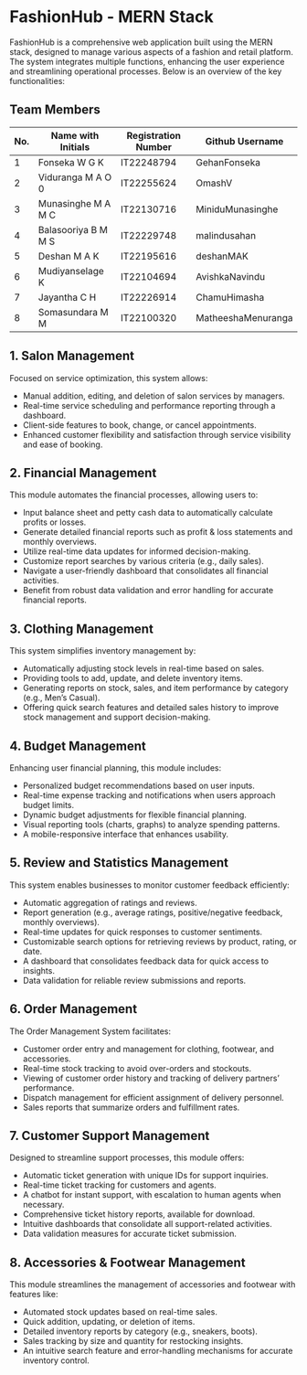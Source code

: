 # FashionHub - MERN Stack

FashionHub is a comprehensive web application built using the MERN stack, designed to manage various aspects of a fashion and retail platform. The system integrates multiple functions, enhancing the user experience and streamlining operational processes. Below is an overview of the key functionalities:

## Team Members
| No.  | Name with Initials                 | Registration Number |Github Username    |
|------|------------------------------------|---------------------|--------------------|
| 1    | Fonseka W G K                      | IT22248794          | GehanFonseka       |
| 2    | Viduranga M A O 0                  | IT22255624          | OmashV             |
| 3    | Munasinghe M A M C                 | IT22130716          | MiniduMunasinghe   |
| 4    | Balasooriya B M M S                | IT22229748          | malindusahan       |
| 5    | Deshan M A K                       | IT22195616          | deshanMAK          |
| 6    | Mudiyanselage K                    | IT22104694          | AvishkaNavindu     |
| 7    | Jayantha C H                       | IT22226914          | ChamuHimasha       |
| 8    | Somasundara M M                    | IT22100320          | MatheeshaMenuranga |

  

## 1. Salon Management
Focused on service optimization, this system allows:
- Manual addition, editing, and deletion of salon services by managers.
- Real-time service scheduling and performance reporting through a dashboard.
- Client-side features to book, change, or cancel appointments.
- Enhanced customer flexibility and satisfaction through service visibility and ease of booking.

## 2. Financial Management
This module automates the financial processes, allowing users to:
- Input balance sheet and petty cash data to automatically calculate profits or losses.
- Generate detailed financial reports such as profit & loss statements and monthly overviews.
- Utilize real-time data updates for informed decision-making.
- Customize report searches by various criteria (e.g., daily sales).
- Navigate a user-friendly dashboard that consolidates all financial activities.
- Benefit from robust data validation and error handling for accurate financial reports.
  
## 3. Clothing Management
This system simplifies inventory management by:
- Automatically adjusting stock levels in real-time based on sales.
- Providing tools to add, update, and delete inventory items.
- Generating reports on stock, sales, and item performance by category (e.g., Men’s Casual).
- Offering quick search features and detailed sales history to improve stock management and support decision-making.

## 4. Budget Management
Enhancing user financial planning, this module includes:
- Personalized budget recommendations based on user inputs.
- Real-time expense tracking and notifications when users approach budget limits.
- Dynamic budget adjustments for flexible financial planning.
- Visual reporting tools (charts, graphs) to analyze spending patterns.
- A mobile-responsive interface that enhances usability.

## 5. Review and Statistics Management
This system enables businesses to monitor customer feedback efficiently:
- Automatic aggregation of ratings and reviews.
- Report generation (e.g., average ratings, positive/negative feedback, monthly overviews).
- Real-time updates for quick responses to customer sentiments.
- Customizable search options for retrieving reviews by product, rating, or date.
- A dashboard that consolidates feedback data for quick access to insights.
- Data validation for reliable review submissions and reports.

## 6. Order Management
The Order Management System facilitates:
- Customer order entry and management for clothing, footwear, and accessories.
- Real-time stock tracking to avoid over-orders and stockouts.
- Viewing of customer order history and tracking of delivery partners’ performance.
- Dispatch management for efficient assignment of delivery personnel.
- Sales reports that summarize orders and fulfillment rates.

## 7.  Customer Support Management
Designed to streamline support processes, this module offers:
- Automatic ticket generation with unique IDs for support inquiries.
- Real-time ticket tracking for customers and agents.
- A chatbot for instant support, with escalation to human agents when necessary.
- Comprehensive ticket history reports, available for download.
- Intuitive dashboards that consolidate all support-related activities.
- Data validation measures for accurate ticket submission.

## 8. Accessories & Footwear Management
This module streamlines the management of accessories and footwear with features like:
- Automated stock updates based on real-time sales.
- Quick addition, updating, or deletion of items.
- Detailed inventory reports by category (e.g., sneakers, boots).
- Sales tracking by size and quantity for restocking insights.
- An intuitive search feature and error-handling mechanisms for accurate inventory control.
